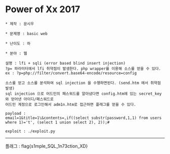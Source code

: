 # Power of Xx 2017

~~~
* 제작 : 문시우

* 문제명 : basic web

* 난이도 : 하

* 분야 : 웹
~~~
~~~
설명 : lfi + sqli (error based blind insert injection)
?p= 파라미터에서 lfi 취약점이 발생한다. php wrapper를 이용해 소스를 얻을 수 있다.
ex : ?p=php://filter/convert.base64-encode/resource=config

소스를 얻고 소스를 분석하여 sql injection 을 수행하면된다. (send.htm 에서 취약점 발생)
sql injection 으로 어드민의 패스워드를 알아냈다면 config.htm에 있는 secret_key와 얻어낸 아이디/패스워드로
어드민 계정으로 로그인해서 adm1n.htm로 접근하면 플래그를 얻을 수 있다.

payload :
email=1&title=1\&contents=,if((select substr(password,1,1) from users where 1)='t', (select 1 union select 2), 2));#

exploit : ./exploit.py
~~~
---------------------------------------
플래그 : flag{s1mple_SQL_1n73ction_XD}
